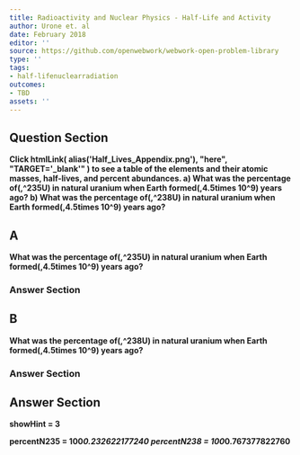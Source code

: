 ```yaml
---
title: Radioactivity and Nuclear Physics - Half-Life and Activity
author: Urone et. al
date: February 2018
editor: ''
source: https://github.com/openwebwork/webwork-open-problem-library
type: ''
tags:
- half-lifenuclearradiation
outcomes:
- TBD
assets: ''
---
```


## Question Section 

<b>
Click
 htmlLink( alias('Half_Lives_Appendix.png'), "here", "TARGET='_blank'" )
to see a table of the elements and their atomic masses, half-lives, and percent abundances.
a) What was the percentage of(,^235U) in natural uranium when Earth formed(,4.5times 10^9) years ago? 
b) What was the percentage of(,^238U)  in natural uranium when Earth formed(,4.5times 10^9) years ago?

## A
What was the percentage of(,^235U) in natural uranium when Earth formed(,4.5times 10^9) years ago? 
### Answer Section
## B
What was the percentage of(,^238U)  in natural uranium when Earth formed(,4.5times 10^9) years ago?
### Answer Section


## Answer Section

showHint = 3

percentN235 = 100*0.232622177240
percentN238 = 100*0.767377822760
